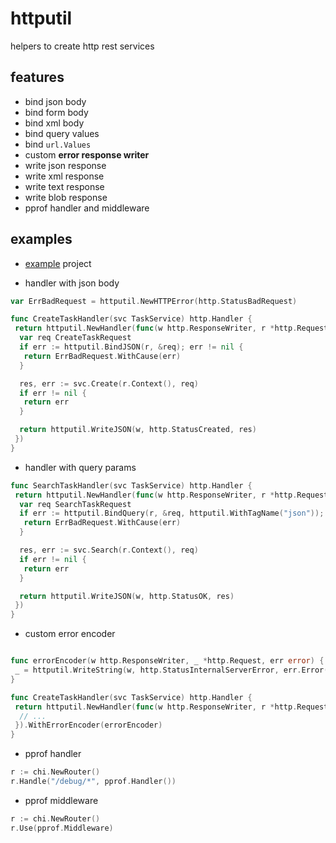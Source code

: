 # httputil

helpers to create http rest services

## features

- bind json body
- bind form body
- bind xml body
- bind query values
- bind `url.Values`
- custom **error response writer**
- write json response
- write xml response
- write text response
- write blob response
- pprof handler and middleware

## examples

- [example](./example/main.go) project

- handler with json body

```go
var ErrBadRequest = httputil.NewHTTPError(http.StatusBadRequest)

func CreateTaskHandler(svc TaskService) http.Handler {
 return httputil.NewHandler(func(w http.ResponseWriter, r *http.Request) error {
  var req CreateTaskRequest
  if err := httputil.BindJSON(r, &req); err != nil {
   return ErrBadRequest.WithCause(err)
  }

  res, err := svc.Create(r.Context(), req)
  if err != nil {
   return err
  }

  return httputil.WriteJSON(w, http.StatusCreated, res)
 })
}
```

- handler with query params

```go
func SearchTaskHandler(svc TaskService) http.Handler {
 return httputil.NewHandler(func(w http.ResponseWriter, r *http.Request) error {
  var req SearchTaskRequest
  if err := httputil.BindQuery(r, &req, httputil.WithTagName("json")); err != nil {
   return ErrBadRequest.WithCause(err)
  }

  res, err := svc.Search(r.Context(), req)
  if err != nil {
   return err
  }

  return httputil.WriteJSON(w, http.StatusOK, res)
 })
}
```

- custom error encoder

```go

func errorEncoder(w http.ResponseWriter, _ *http.Request, err error) {
 _ = httputil.WriteString(w, http.StatusInternalServerError, err.Error())
}

func CreateTaskHandler(svc TaskService) http.Handler {
 return httputil.NewHandler(func(w http.ResponseWriter, r *http.Request) error {
  // ...
 }).WithErrorEncoder(errorEncoder)
}

```

- pprof handler

```go
r := chi.NewRouter()
r.Handle("/debug/*", pprof.Handler())
```

- pprof middleware

```go
r := chi.NewRouter()
r.Use(pprof.Middleware)
```
